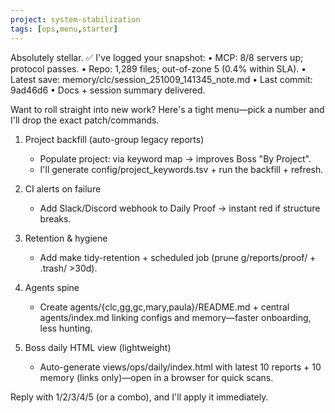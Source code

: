 ```yaml
---
project: system-stabilization
tags: [ops,menu,starter]
---
```

Absolutely stellar. ✅ I've logged your snapshot:
• MCP: 8/8 servers up; protocol passes.
• Repo: 1,289 files; out-of-zone 5 (0.4% within SLA).
• Latest save: memory/clc/session_251009_141345_note.md
• Last commit: 9ad46d6
• Docs + session summary delivered.

Want to roll straight into new work? Here's a tight menu—pick a number and I'll drop the exact patch/commands.

1) Project backfill (auto-group legacy reports)
   - Populate project: via keyword map → improves Boss "By Project".
   - I'll generate config/project_keywords.tsv + run the backfill + refresh.

2) CI alerts on failure
   - Add Slack/Discord webhook to Daily Proof → instant red if structure breaks.

3) Retention & hygiene
   - Add make tidy-retention + scheduled job (prune g/reports/proof/ + .trash/ >30d).

4) Agents spine
   - Create agents/{clc,gg,gc,mary,paula}/README.md + central agents/index.md linking configs and memory—faster onboarding, less hunting.

5) Boss daily HTML view (lightweight)
   - Auto-generate views/ops/daily/index.html with latest 10 reports + 10 memory (links only)—open in a browser for quick scans.

Reply with 1/2/3/4/5 (or a combo), and I'll apply it immediately.
